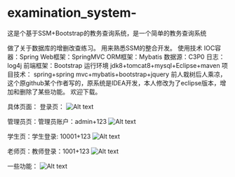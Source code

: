 # examination_system-
这是个基于SSM+Bootstrap的教务查询系统，是一个简单的教务查询系统

做了关于数据库的增删改查练习。
用来熟悉SSM的整合开发。
使用技术 
IOC容器：Spring Web框架：SpringMVC 
ORM框架：Mybatis 
数据源：C3P0 
日志：log4j 
前端框架：Bootstrap 
运行环境 jdk8+tomcat8+mysql+Eclipse+maven
项目技术： spring+spring mvc+mybatis+bootstrap+jquery
前人栽树后人乘凉，这个原github某个作者写的，原系统是IDEA开发，本人修改为了eclipse版本，增加和删除了某些功能。
欢迎下载。

具体页面：
登录页：
![Alt text](https://github.com/Zoutao6/examination_system-/raw/master/images/1.png)

管理员页：管理员账户：admin+123
![Alt text](https://github.com/Zoutao6/examination_system-/raw/master/images/2.png)

学生页：学生登录: 10001+123
![Alt text](https://github.com/Zoutao6/examination_system-/raw/master/images/3.png)

老师页：教师登录：1001+123
![Alt text](https://github.com/Zoutao6/examination_system-/raw/master/images/4.png)

一些功能：
![Alt text](https://github.com/Zoutao6/examination_system-/raw/master/images/5.png)



